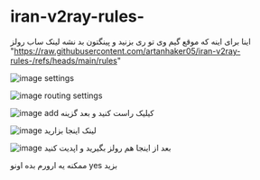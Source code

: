 # iran-v2ray-rules-
اینا برای اینه که موقع گیم وی تو ری بزنید و پینگتون بد نشه
لینک ساب رولز "https://raw.githubusercontent.com/artanhaker05/iran-v2ray-rules-/refs/heads/main/rules"


![image](https://github.com/user-attachments/assets/17450c4e-ee8e-4473-9b8b-e3342e58900f) settings


![image](https://github.com/user-attachments/assets/6ef06de3-6188-4767-870d-d98770a1e445) routing settings


![image](https://github.com/user-attachments/assets/7d8e74cd-6ef8-4538-b7b0-74e9fad21a0b) add کیلیک راست کنید و بعد گزینه  


![image](https://github.com/user-attachments/assets/309e37a8-0d4d-4f6a-a220-b7c3322bc06a) لینک اینجا بزارید 


![image](https://github.com/user-attachments/assets/90a97912-f19a-4eb9-bc84-47c6fecb15ed) بعد از اینجا هم رولز بگیرید و اپدیت کنید


ممکنه یه ارورم بده اونو yes بزید



